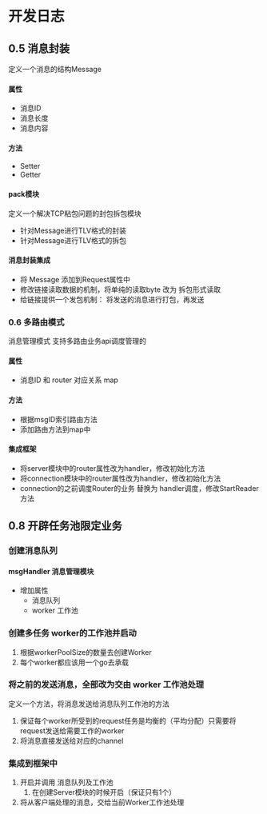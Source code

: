 # 开发日志

## 0.5 消息封装

定义一个消息的结构Message

#### 属性

- 消息ID
- 消息长度
- 消息内容

#### 方法

- Setter
- Getter

#### pack模块

定义一个解决TCP粘包问题的封包拆包模块

- 针对Message进行TLV格式的封装
- 针对Message进行TLV格式的拆包

#### 消息封装集成

- 将 Message 添加到Request属性中
- 修改链接读取数据的机制，将单纯的读取byte 改为 拆包形式读取
- 给链接提供一个发包机制： 将发送的消息进行打包，再发送

### 0.6 多路由模式

消息管理模式 支持多路由业务api调度管理的

#### 属性

- 消息ID 和 router 对应关系 map

#### 方法

- 根据msgID索引路由方法
- 添加路由方法到map中

#### 集成框架

- 将server模块中的router属性改为handler，修改初始化方法
- 将connection模块中的router属性改为handler，修改初始化方法
- connection的之前调度Router的业务 替换为 handler调度，修改StartReader方法


## 0.8 开辟任务池限定业务

### 创建消息队列

#### msgHandler 消息管理模块

- 增加属性
    - 消息队列
    - worker 工作池

### 创建多任务 worker的工作池并启动

1. 根据workerPoolSize的数量去创建Worker
2. 每个worker都应该用一个go去承载

### 将之前的发送消息，全部改为交由 worker 工作池处理

定义一个方法，将消息发送给消息队列工作池的方法
  1. 保证每个worker所受到的request任务是均衡的（平均分配）只需要将request发送给需要工作的worker
  2. 将消息直接发送给对应的channel

### 集成到框架中

1. 开启并调用 消息队列及工作池
    1. 在创建Server模块的时候开启（保证只有1个）
2. 将从客户端处理的消息，交给当前Worker工作池处理